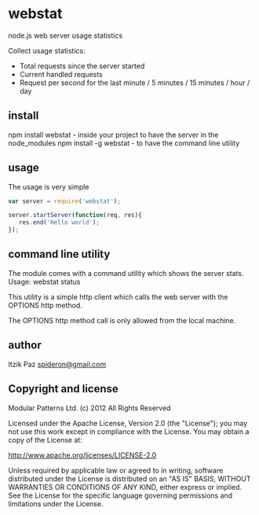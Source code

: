 webstat
=======
node.js web server usage statistics

Collect usage statistics:
* Total requests since the server started
* Current handled requests
* Request per second for the last minute / 5 minutes / 15 minutes / hour / day


install
-------
npm install webstat - inside your project to have the server in the node_modules
npm install -g webstat - to have the command line utility

usage
-----
The usage is very simple

```javascript
var server = require('webstat');

server.startServer(function(req, res){
   res.end('Hello world');
});
```


command line utility
--------------------
The module comes with a command utility which shows the server stats.
Usage: webstat status

This utility is a simple http client which calls the web server with the OPTIONS http method.

The OPTIONS http method call is only allowed from the local machine.



author
------
Itzik Paz <spideron@gmail.com>



Copyright and license
---------------------
Modular Patterns Ltd. (c) 2012 All Rights Reserved

Licensed under the Apache License, Version 2.0 (the "License"); you may not use this work except in compliance with the License. You may obtain a copy of the License at:

http://www.apache.org/licenses/LICENSE-2.0

Unless required by applicable law or agreed to in writing, software distributed under the License is distributed on an "AS IS" BASIS, WITHOUT WARRANTIES OR CONDITIONS OF ANY KIND, either express or implied. See the License for the specific language governing permissions and limitations under the License.
